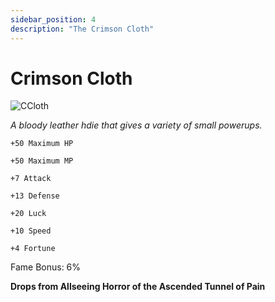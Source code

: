```yaml
---
sidebar_position: 4
description: "The Crimson Cloth"
---
```


# Crimson Cloth

![CCloth](https://cdn.discordapp.com/attachments/635248759126622254/1021168019126374411/unknown.png)

<i>A bloody leather hdie that gives a variety of small powerups.</i>

    +50 Maximum HP
    
    +50 Maximum MP
    
    +7 Attack
    
    +13 Defense
    
    +20 Luck
    
    +10 Speed
    
    +4 Fortune
    
Fame Bonus: 6%

**Drops from Allseeing Horror of the Ascended Tunnel of Pain**
